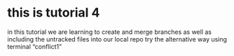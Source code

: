 # this is tutorial 4
in this tutorial we are learning to create and merge branches as well as including the untracked files into our local repo
try the alternative way using terminal
“conflict1”
